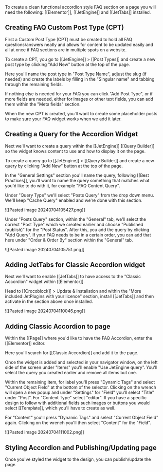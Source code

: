 To create a clean functional accordion style FAQ section on a page you will need the following: [[Elementor]], [[JetEngine]] and [[JetTabs]] installed.

## Creating FAQ Custom Post Type (CPT)
First a Custom Post Type (CPT) must be created to hold all FAQ questions/answers neatly and allows for content to be updated easily and all at once if FAQ sections are in multiple spots on a website.

To create a CPT, you go to [[JetEngine]] > [[Post Types]] and create a new post type by clicking "Add New" button at the top of the page. 

Here you'll name the post type in "Post Type Name", adjust the slug (if needed) and create the labels by filling in the "Singular name" and tabbing through the remaining fields. 

If nothing else is needed for your FAQ you can click "Add Post Type", or if more fields are needed, either for images or other text fields, you can add them within the "Meta fields" section.

When the new CPT is created, you'll want to create some placeholder posts to make sure your FAQ widget works when we add it later.

## Creating a Query for the Accordion Widget
Next we'll want to create a query within the [[JetEngine]] [[Query Builder]] so the widget knows content to use and how to display it on the page.

To create a query go to [[JetEngine]] > [[Query Builder]] and create a new query by clicking "Add New" button at the top of the page.

In the "General Settings" section you'll name the query, following [[Best Practices]], you'll want to name the query something that matches what you'd like to do with it, for example "FAQ Content Query".

Under "Query Type" we'll select "Posts Query" from the drop down menu. We'll keep "Cache Query" enabled and we're done with this section.

![[Pasted image 20240704105427.png]]

Under "Posts Query" section, within the "General" tab, we'll select the correct "Post Type" which we created earlier and choose "Published (publish)" for the "Post Status". After this, you add the query by clicking "Add Query". If your FAQ needs to be in a certain order, you can add that here under "Order & Order By" section within the "General" tab.

![[Pasted image 20240704105751.png]]

## Adding JetTabs for Classic Accordion widget
Next we'll want to enable [[JetTabs]] to have access to the "Classic Accordion" widget within [[Elementor]]. 

Head to [[Crocoblock]] > Update & Installation and within the "More included JetPlugins with your licence" section, install [[JetTabs]] and then activate in the section above once installed. 

![[Pasted image 20240704110046.png]]

## Adding Classic Accordion to page
Within the [[Page]] where you'd like to have the FAQ Accordion, enter the [[Elementor]] editor. 

Here you'll search for [[Classic Accordion]] and add it to the page. 

Once the widget is added and selected in your navigator window, on the left side of the screen under "Items" you'll enable "Use JetEngine query". You'll select the query you created earlier and remove all items but one.

Within the remaining item, for label you'll press "Dynamic Tags" and select "Current Object Field" at the bottom of the selector. Clicking on the wrench will open a new popup and under "Settings" for "Field" you'll select "Title" under "Post". For "Content Type" select "editor". If you have a specific design to follow with additional fields such images or buttons you would select [[Template]], which you'll have to create as well.

For "Content" you'll press "Dynamic Tags" and select "Current Object Field" again. Clicking on the wrench you'll then select "Content" for the "Field".

![[Pasted image 20240704111002.png]]

## Styling Accordion and Publishing/Updating page
Once you've styled the widget to the design, you can publish/update the page.